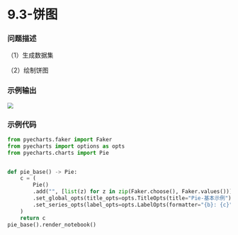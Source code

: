 # 9.3-饼图

### 问题描述

（1）生成数据集

（2）绘制饼图

### 示例输出

<img src="?raw=true" style="zoom:80%;" />

### 示例代码

```python
from pyecharts.faker import Faker
from pyecharts import options as opts
from pyecharts.charts import Pie


def pie_base() -> Pie:
    c = (
        Pie()
        .add("", [list(z) for z in zip(Faker.choose(), Faker.values())])
        .set_global_opts(title_opts=opts.TitleOpts(title="Pie-基本示例"))
        .set_series_opts(label_opts=opts.LabelOpts(formatter="{b}: {c}"))
    )
    return c
pie_base().render_notebook()
```